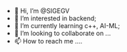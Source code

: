 - 👋 Hi, I’m @SIGEGV
- 👀 I’m interested in backend;
- 🌱 I’m currently learning  c++, AI-ML;
- 💞️ I’m looking to collaborate on ...
- 📫 How to reach me ....
